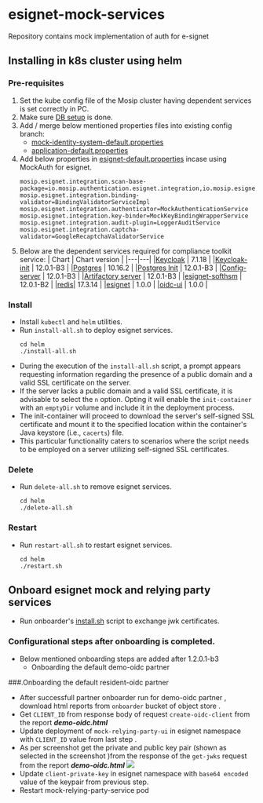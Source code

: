 # esignet-mock-services
Repository contains mock implementation of auth for e-signet

## Installing in k8s cluster using helm
### Pre-requisites
1. Set the kube config file of the Mosip cluster having dependent services is set correctly in PC.
1. Make sure [DB setup](db_scripts/README.md#install-in-existing-mosip-k8-cluster) is done.
1. Add / merge below mentioned properties files into existing config branch:
     * [mock-identity-system-default.properties](https://github.com/mosip/mosip-config/blob/v1.2.0.1-B3/mock-identity-system-default.properties)
     * [application-default.properties](https://github.com/mosip/mosip-config/blob/v1.2.0.1-B3/application-default.properties)
1. Add below properties in [esignet-default.properties](https://github.com/mosip/mosip-config/blob/v1.2.0.1-B3/esignet-default.properties) incase using MockAuth for esignet.
   ```
   mosip.esignet.integration.scan-base-package=io.mosip.authentication.esignet.integration,io.mosip.esignet.mock.integration
   mosip.esignet.integration.binding-validator=BindingValidatorServiceImpl
   mosip.esignet.integration.authenticator=MockAuthenticationService
   mosip.esignet.integration.key-binder=MockKeyBindingWrapperService
   mosip.esignet.integration.audit-plugin=LoggerAuditService
   mosip.esignet.integration.captcha-validator=GoogleRecaptchaValidatorService
   ```
1. Below are the dependent services required for compliance toolkit service:
   | Chart | Chart version |
   |---|---|
   |[Keycloak](https://github.com/mosip/mosip-infra/tree/v1.2.0.1-B3/deployment/v3/external/iam) | 7.1.18 |
   |[Keycloak-init](https://github.com/mosip/mosip-infra/tree/v1.2.0.1-B3/deployment/v3/external/iam) | 12.0.1-B3 |
   |[Postgres](https://github.com/mosip/mosip-infra/tree/v1.2.0.1-B3/deployment/v3/external/postgres) | 10.16.2 |
   |[Postgres Init](https://github.com/mosip/mosip-infra/tree/v1.2.0.1-B3/deployment/v3/external/postgres) | 12.0.1-B3 |
   |[Config-server](https://github.com/mosip/mosip-infra/tree/v1.2.0.1-B3/deployment/v3/mosip/config-server) | 12.0.1-B3 |
   |[Artifactory server](https://github.com/mosip/mosip-infra/tree/v1.2.0.1-B3/deployment/v3/mosip/artifactory) | 12.0.1-B3 |
   |[esignet-softhsm](https://github.com/mosip/esignet/blob/v1.0.0/helm/install-all.sh) | 12.0.1-B2 |
   |[redis](https://github.com/mosip/esignet/blob/v1.0.0/helm/redis)| 17.3.14 |
   |[esignet](https://github.com/mosip/esignet/tree/v1.0.0/helm/esignet) | 1.0.0 |
   |[oidc-ui](https://github.com/mosip/esignet/blob/v1.0.0/helm/oidc-ui) | 1.0.0 |

### Install
* Install `kubectl` and `helm` utilities.
* Run `install-all.sh` to deploy esignet services.
  ```
  cd helm
  ./install-all.sh
  ```
* During the execution of the `install-all.sh` script, a prompt appears requesting information regarding the presence of a public domain and a valid SSL certificate on the server.
* If the server lacks a public domain and a valid SSL certificate, it is advisable to select the `n` option. Opting it will enable the `init-container` with an `emptyDir` volume and include it in the deployment process.
* The init-container will proceed to download the server's self-signed SSL certificate and mount it to the specified location within the container's Java keystore (i.e., `cacerts`) file.
* This particular functionality caters to scenarios where the script needs to be employed on a server utilizing self-signed SSL certificates.

### Delete
* Run `delete-all.sh` to remove esignet services.
  ```
  cd helm
  ./delete-all.sh
  ```

### Restart
* Run `restart-all.sh` to restart esignet services.
  ```
  cd helm
  ./restart.sh
  ```

## Onboard esignet mock and relying party services
* Run onboarder's [install.sh](partner-onboarder) script to exchange jwk certificates.
### Configurational steps after onboarding is completed.
*  Below mentioned onboarding steps are added after 1.2.0.1-b3
   *  Onboarding the default demo-oidc partner

###.Onboarding the default resident-oidc partner
*  After successfull partner onboarder run for demo-oidc partner , download html reports from `onboarder` bucket of object store .
*  Get `CLIENT_ID` from  response body of  request `create-oidc-client` from the report **_demo-oidc.html_**
*  Update deployment of `mock-relying-party-ui` in esignet namespace with `CLIENT_ID` value from last step .
*  As per screenshot get the private and public key pair (shown as selected in the screenshot )from the response of the `get-jwks` request from the report **_demo-oidc.html_** 
   ![](docs/images/get-jwks-details.PNG)
*  Update `client-private-key` in esignet namespace with  `base64 encoded` value of the keypair from previous step.
*  Restart mock-relying-party-service pod

